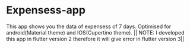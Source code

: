 # Expensess-app
This app shows you the data of expensess of 7 days. Optimised for android(Material theme) and IOS(Cupertino theme). 
 || NOTE: I developed this app in flutter version 2 therefore it will give error in flutter version 3||
